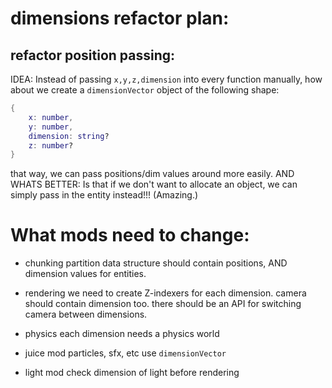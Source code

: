

# dimensions refactor plan:


## refactor position passing:

IDEA: Instead of passing `x,y,z,dimension` into every function manually,
how about we create a `dimensionVector` object of the following shape:
```lua
{
    x: number,
    y: number,
    dimension: string?
    z: number? 
}
```
that way, we can pass positions/dim values around more easily.
AND WHATS BETTER:
Is that if we don't want to allocate an object, we can simply pass in
the entity instead!!! (Amazing.)











# What mods need to change:

- chunking
partition data structure should contain positions,
AND dimension values for entities.

- rendering
we need to create Z-indexers for each dimension.
camera should contain dimension too. 
there should be an API for switching camera between dimensions.

- physics
each dimension needs a physics world


- juice mod
particles, sfx, etc use `dimensionVector`


- light mod
check dimension of light before rendering


